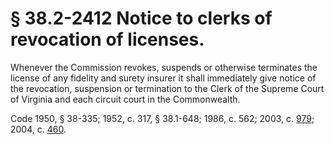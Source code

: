 # § 38.2-2412 Notice to clerks of revocation of licenses.

<p>Whenever the Commission revokes, suspends or otherwise terminates the license of any fidelity and surety insurer it shall immediately give notice of the revocation, suspension or termination to the Clerk of the Supreme Court of Virginia and each circuit court in the Commonwealth.</p><p>Code 1950, § 38-335; 1952, c. 317, § 38.1-648; 1986, c. 562; 2003, c. <a href='http://lis.virginia.gov/cgi-bin/legp604.exe?031+ful+CHAP0979'>979</a>; 2004, c. <a href='http://lis.virginia.gov/cgi-bin/legp604.exe?041+ful+CHAP0460'>460</a>.</p>
